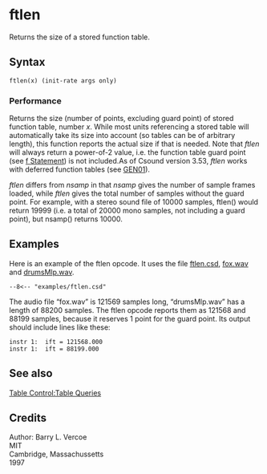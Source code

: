 <!--
id:ftlen
category:Table Control:Table Queries
-->
# ftlen
Returns the size of a stored function table.

## Syntax
``` csound-orc
ftlen(x) (init-rate args only)
```

### Performance

Returns the size (number of points, excluding guard point) of stored function table, number _x_. While most units referencing a stored table will automatically take its size into account (so tables can be of arbitrary length), this function reports the actual size if that is needed. Note that _ftlen_ will always return a power-of-2 value, i.e. the function table guard point (see [f Statement](../../scoregens/f)) is not included.As of Csound version 3.53, _ftlen_ works with deferred function tables (see [GEN01](../../scoregens/gen01)).

_ftlen_ differs from _nsamp_ in that _nsamp_ gives the number of sample frames loaded, while _ftlen_ gives the total number of samples without the guard point. For example, with a stereo sound file of 10000 samples, ftlen() would return 19999 (i.e. a total of 20000 mono samples, not including a guard point), but nsamp() returns 10000.

## Examples

Here is an example of the ftlen opcode. It uses the file [ftlen.csd](../../examples/ftlen.csd), [fox.wav](../../examples/fox.wav) and [drumsMlp.wav](../../examples/drumsMlp.wav).

``` csound-csd title="Example of the ftlen opcode." linenums="1"
--8<-- "examples/ftlen.csd"
```

The audio file &#8220;fox.wav&#8221; is 121569 samples long, &#8220;drumsMlp.wav&#8221; has a length of 88200 samples. The ftlen opcode reports them as 121568 and 88199 samples, because it reserves 1 point for the guard point. Its output should include lines like these:

```
instr 1:  ift = 121568.000
instr 1:  ift = 88199.000
```

## See also

[Table Control:Table Queries](../../table/queries)

## Credits

Author: Barry L. Vercoe<br>
MIT<br>
Cambridge, Massachussetts<br>
1997<br>
